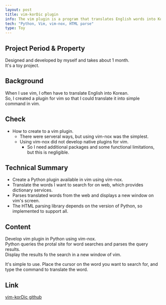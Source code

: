 ```yaml
---
layout: post
title: vim-korDic plugin
info: The vim plugin is a program that translates English words into Korean.
tech: "Python, Vim, vim-nox, HTML parse"
type: Toy
---
```


## Project Period & Property
Designed and developed by myself and takes about 1 month.  
It's a toy project.  


## Background
When I use vim, I often have to translate English into Korean.  
So, I created a plugin for vim so that I could translate it into simple command in vim.  


## Check
- How to create to a vim plugin.  
  - There were serveral ways, but using vim-nox was the simplest.  
  - Using vim-nox did not develop native plugins for vim.  
    - So I need additional packages and some functional limitations, but this is negligible.  


## Technical Summary
- Create a Python plugin available in vim using vim-nox.  
- Translate the words I want to search for on web, which provides dictionary services.  
- Parses translated words from the web and displays a new window on vim's screen.  
- The HTML parsing library depends on the version of Python, so implemented to support all.  


## Content
Develop vim plugin in Python using vim-nox.  
Python queries the protal site for word searches and parses the query results.  
Display the results fo the search in a new window of vim.  

It's simple to use. Place the cursor on the word you want to search for, and type the command to translate the word.  


## Link 
[vim-korDic github](https://github.com/kssim/vim-korDic)
